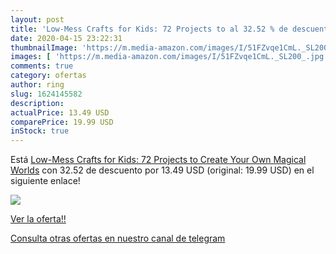 ```yaml
---
layout: post
title: 'Low-Mess Crafts for Kids: 72 Projects to al 32.52 % de descuento'
date: 2020-04-15 23:22:31
thumbnailImage: 'https://m.media-amazon.com/images/I/51FZvqe1CmL._SL200_.jpg'
images: [ 'https://m.media-amazon.com/images/I/51FZvqe1CmL._SL200_.jpg' ]
comments: true
category: ofertas
author: ring
slug: 1624145582
description:
actualPrice: 13.49 USD
comparePrice: 19.99 USD
inStock: true
---
```


Está [Low-Mess Crafts for Kids: 72 Projects to Create Your Own Magical Worlds](https://www.amazon.com/dp/1624145582/?tag=redken08-20) con 32.52 de descuento por 13.49 USD (original: 19.99 USD) en el siguiente enlace!

[![](https://m.media-amazon.com/images/I/51FZvqe1CmL._SL200_.jpg)](https://www.amazon.com/dp/1624145582/?tag=redken08-20)

[Ver la oferta!!](https://www.amazon.com/dp/1624145582/?tag=redken08-20)

[Consulta otras ofertas en nuestro canal de telegram](https://t.me/s/ofertas25)
